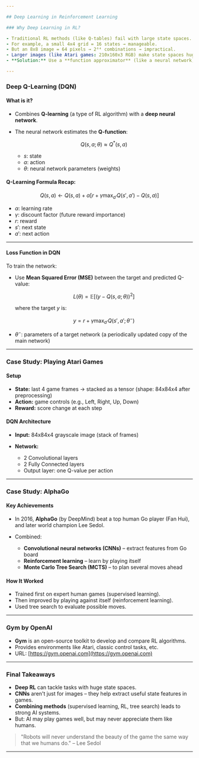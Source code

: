 ```yaml
---

## Deep Learning in Reinforcement Learning

### Why Deep Learning in RL?

- Traditional RL methods (like Q-tables) fail with large state spaces.
- For example, a small 4x4 grid = 16 states → manageable.
- But an 8x8 image = 64 pixels → 2⁶⁴ combinations → impractical.
- Larger images (like Atari games: 210x160x3 RGB) make state spaces huge.
- **Solution:** Use a **function approximator** (like a neural network) to estimate the Q-values, instead of a table.

---
```


### Deep Q-Learning (DQN)

#### What is it?

- Combines **Q-learning** (a type of RL algorithm) with a **deep neural network**.
- The neural network estimates the **Q-function**:

  $$
  Q(s, a; \theta) \approx Q^*(s, a)
  $$

  - $s$: state
  - $a$: action
  - $\theta$: neural network parameters (weights)

#### Q-Learning Formula Recap:

$$
Q(s, a) \leftarrow Q(s, a) + \alpha \left[ r + \gamma \max_{a'} Q(s', a') - Q(s, a) \right]
$$

- $\alpha$: learning rate
- $\gamma$: discount factor (future reward importance)
- $r$: reward
- $s'$: next state
- $a'$: next action

---

#### Loss Function in DQN

To train the network:

- Use **Mean Squared Error (MSE)** between the target and predicted Q-value:

  $$
  L(\theta) = \mathbb{E} \left[ \left( y - Q(s, a; \theta) \right)^2 \right]
  $$

  where the target $y$ is:

  $$
  y = r + \gamma \max_{a'} Q(s', a'; \theta^-)
  $$

- $\theta^-$: parameters of a target network (a periodically updated copy of the main network)

---

### Case Study: Playing Atari Games

#### Setup

- **State:** last 4 game frames → stacked as a tensor (shape: 84x84x4 after preprocessing)
- **Action:** game controls (e.g., Left, Right, Up, Down)
- **Reward:** score change at each step

#### DQN Architecture

- **Input:** 84x84x4 grayscale image (stack of frames)
- **Network:**

  - 2 Convolutional layers
  - 2 Fully Connected layers
  - Output layer: one Q-value per action

---

### Case Study: AlphaGo

#### Key Achievements

- In 2016, **AlphaGo** (by DeepMind) beat a top human Go player (Fan Hui), and later world champion Lee Sedol.
- Combined:

  - **Convolutional neural networks (CNNs)** – extract features from Go board
  - **Reinforcement learning** – learn by playing itself
  - **Monte Carlo Tree Search (MCTS)** – to plan several moves ahead

#### How It Worked

- Trained first on expert human games (supervised learning).
- Then improved by playing against itself (reinforcement learning).
- Used tree search to evaluate possible moves.

---

### Gym by OpenAI

- **Gym** is an open-source toolkit to develop and compare RL algorithms.
- Provides environments like Atari, classic control tasks, etc.
- URL: [https://gym.openai.com](https://gym.openai.com)

---

### Final Takeaways

- **Deep RL** can tackle tasks with huge state spaces.
- **CNNs** aren't just for images – they help extract useful state features in games.
- **Combining methods** (supervised learning, RL, tree search) leads to strong AI systems.
- But: AI may play games well, but may never appreciate them like humans.

> "Robots will never understand the beauty of the game the same way that we humans do." – Lee Sedol

---
